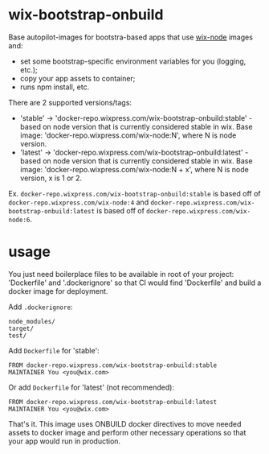 # wix-bootstrap-onbuild

Base autopilot-images for bootstra-based apps that use [wix-node](https://github.com/wix-private/wix-node-docker-base) images and:
 - set some bootstrap-specific environment variables for you (logging, etc.);
 - copy your app assets to container;
 - runs npm install, etc.

There are 2 supported versions/tags:
 - 'stable' -> 'docker-repo.wixpress.com/wix-bootstrap-onbuild:stable' - based on node version that is currently considered stable in wix. Base image: 'docker-repo.wixpress.com/wix-node:N', where N is node version.
 - 'latest' -> 'docker-repo.wixpress.com/wix-bootstrap-onbuild:latest' - based on node version that is currently considered stable in wix. Base image: 'docker-repo.wixpress.com/wix-node:N + x', where N is node version, x is 1 or 2.

Ex. `docker-repo.wixpress.com/wix-bootstrap-onbuild:stable` is based off of `docker-repo.wixpress.com/wix-node:4` and `docker-repo.wixpress.com/wix-bootstrap-onbuild:latest` is based off of `docker-repo.wixpress.com/wix-node:6`.

# usage

You just need boilerplace files to be available in root of your project: 'Dockerfile' and '.dockerignore' so that CI would find 'Dockerfile' and build a docker image for deployment.

Add `.dockerignore`:

```
node_modules/
target/
test/
```

Add `Dockerfile` for 'stable':

```
FROM docker-repo.wixpress.com/wix-bootstrap-onbuild:stable
MAINTAINER You <you@wix.com>
```

Or add `Dockerfile` for 'latest' (not recommended):

```
FROM docker-repo.wixpress.com/wix-bootstrap-onbuild:latest
MAINTAINER You <you@wix.com>
```


That's it. This image uses ONBUILD docker directives to move needed assets to docker image and perform other necessary operations so that your app would run in production.
